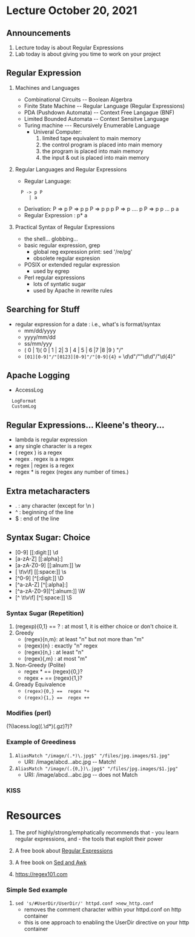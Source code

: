 # Lecture October 20, 2021

## Announcements
   1. Lecture today is about Regular Expressions
   1. Lab today is about giving you time to work on your project

## Regular Expression
   1. Machines and Languages
      - Combinational Circuits -- Boolean Algerbra
      - Finite State Machine -- Regular Language (Regular Expressions)
      - PDA (Pushdown Automata) -- Context Free Langague (BNF)
      - Limited Bounded Automata -- Context Sensitve Language 
      - Turing machine --- Recursively Enumerable Language
         - Univeral Computer:
           1. limited tape equivalent to main memory
           1. the control program is placed into main memory
           1. the program is placed into main memory
           1. the input & out is placed into main memory
   1. Regular Languages and Regular Expressions
      - Regular Language:
      ```
        P -> p P
           | a
      
      ```
      - Derivation:  P => p P => p p P => p p p P => p .... p P => p p ... p a
      - Regular Expression : p* a

   1. Practical Syntax of Regular Expressions
      - the shell... globbing...
      - basic regular expression, grep 
        - global reg expression print: sed '/re/pg'
        - obsolete regular expresion
      - POSIX or extended regular expression
        - used by egrep 
      - Perl regular expressions  
        - lots of syntatic sugar
        - used by Apache in rewrite rules 


## Searching for Stuff
  - regular expression for a date :  i.e., what's is format/syntax
    -  mm/dd/yyyy
    -  yyyy/mm/dd
    -  ss/mm/yyy
    - ( 0 | 1)( 0 | 1 | 2| 3 | 4 | 5 | 6 |7 |8 |9 ) "/"
    - ``[01][0-9]"/"[0123][0-9]"/"[0-9]{4}``
    = \d\d"/""\d\d"/"\d{4}"

## Apache Logging
  - AccessLog
  ```
    LogFormat
    CustomLog
  
  ```


## Regular Expressions... Kleene's theory...
  - lambda is regular expression 
  - any single character is a regex
  - ( regex ) is a regex
  - regex . regex is a regex
  - regex | regex is a regex
  - regex * is regex  (regex any number of times.)


## Extra metacharacters
   - . : any character (except for \n )
   - ^ : beginning of the line
   - $ : end of the line

## Syntax Sugar: Choice
  - [0-9]       [[:digit:]]  \d
  - [a-zA-Z]    [[:alpha]:] 
  - [a-zA-Z0-9] [[:alnum:]]  \w 
  - [ \t\v\f]   [[:space:]]  \s  
  - [^0-9]      [^[:digit:]] \D
  - [^a-zA-Z]   [^[:alpha]:] 
  - [^a-zA-Z0-9][^[:alnum:]] \W 
  - [^ \t\v\f]  [^[:space:]] \S

 

### Syntax Sugar (Repetition)
  1. (regexp){0,1} == ? : at most 1, it is either choice or don't choice it.
  1. Greedy
     - (regex){n,m}: at least "n" but not more than "m"
     - (regex){n}  : exactly "n" regex
     - (regex){n,} : at least "n"
     - (regex){,m} : at most "m"
  1. Non-Greedy (Polite)
     - regex * == (regex){0,}?
     - regex + == (regex){1,}?
  1. Gready Equivalence
     - ``(regex){0,} ==  regex *+`` 
     - ``(regex){1,} ==  regex ++``

### Modifies (perl)
  (?i)acess.log((.\d*)(\.gz)?)?

### Example of Greediness
  1. ``AliasMatch "/image/(.*)\.jpg$" "/files/jpg.images/$1.jpg" ``
      - URI: /image/abcd...abc.jpg    -- Match!
   1. ``AliasMatch "/image/(.{0,})\.jpg$" "/files/jpg.images/$1.jpg" ``
      - URI: /image/abcd...abc.jpg    -- does not Match

### KISS


# Resources
  1. The prof highly/strong/emphatically recommends that 
    - you learn regular expressions, and
    - the tools that exploit their power

  1. A free book about [Regular Expressions](https://learning.oreilly.com/library/view/regular-expressions-cookbook/9781449327453/)

  1. A free book on [Sed and Awk](https://learning.oreilly.com/library/view/sed-awk/1565922255/)
  1. https://regex101.com

### Simple Sed example
  1. ``sed 's/#UserDir/UserDir/' httpd.conf >new_http.conf``
     - removes the comment character within your httpd.conf on http container
     - this is one approach to enabling the UserDir directive on your http container


